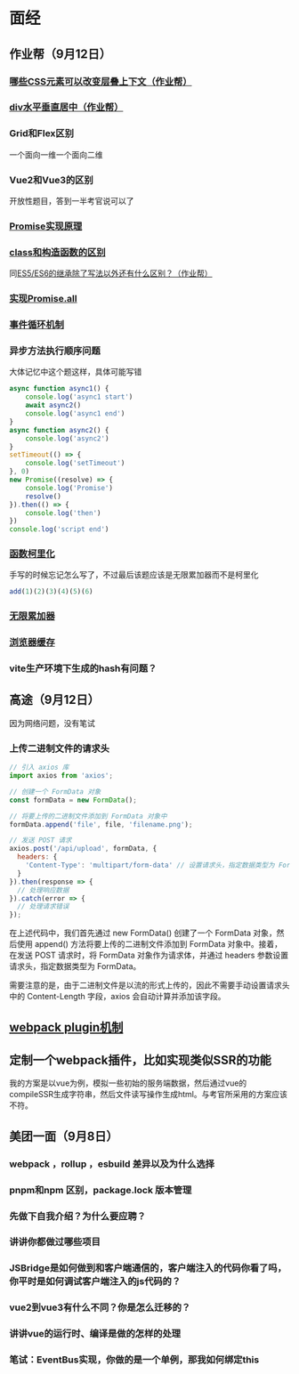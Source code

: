 # 面经

## 作业帮（9月12日）

### [哪些CSS元素可以改变层叠上下文（作业帮）](/studyLib/questions/001CSS.html#哪些css元素可以改变层叠上下文-作业帮)

### [div水平垂直居中（作业帮）](/studyLib/questions/001CSS.html#div水平垂直居中-作业帮)

### Grid和Flex区别

一个面向一维一个面向二维

### Vue2和Vue3的区别

开放性题目，答到一半考官说可以了

### [Promise实现原理](/studyLib/coding/001es.html#promise)

### [class和构造函数的区别](https://github.com/Advanced-Frontend/Daily-Interview-Question/issues/20)

同[ES5/ES6的继承除了写法以外还有什么区别？（作业帮）](/studyLib/questions/003JS.html#es5-es6的继承除了写法以外还有什么区别-作业帮)

### [实现Promise.all](/studyLib/coding/001es.html#promise-all)

### [事件循环机制](/studyLib/questions/002Browser.html#从输入url到页面加载过程-作业帮)

### 异步方法执行顺序问题

大体记忆中这个题这样，具体可能写错

```js
async function async1() {
    console.log('async1 start')
    await async2()
    console.log('async1 end')
}
async function async2() {
    console.log('async2')
}
setTimeout(() => {
    console.log('setTimeout')
}, 0)
new Promise((resolve) => {
    console.log('Promise')
    resolve()
}).then(() => {
    console.log('then')
})
console.log('script end')
```

### [函数柯里化](/studyLib/coding/002lodash.html#柯里化)

手写的时候忘记怎么写了，不过最后该题应该是无限累加器而不是柯里化

```js
add(1)(2)(3)(4)(5)(6)
```

### [无限累加器](/studyLib/coding/002lodash.html#柯里化)

### [浏览器缓存](/studyLib/questions/002Browser.html#cache-control)

### vite生产环境下生成的hash有问题？

## 高途（9月12日）

因为网络问题，没有笔试

### 上传二进制文件的请求头

```js
// 引入 axios 库
import axios from 'axios';

// 创建一个 FormData 对象
const formData = new FormData();

// 将要上传的二进制文件添加到 FormData 对象中
formData.append('file', file, 'filename.png');

// 发送 POST 请求
axios.post('/api/upload', formData, {
  headers: {
    'Content-Type': 'multipart/form-data' // 设置请求头，指定数据类型为 FormData
  }
}).then(response => {
  // 处理响应数据
}).catch(error => {
  // 处理请求错误
});
```

在上述代码中，我们首先通过 new FormData() 创建了一个 FormData 对象，然后使用 append() 方法将要上传的二进制文件添加到 FormData 对象中。接着，在发送 POST 请求时，将 FormData 对象作为请求体，并通过 headers 参数设置请求头，指定数据类型为 FormData。

需要注意的是，由于二进制文件是以流的形式上传的，因此不需要手动设置请求头中的 Content-Length 字段，axios 会自动计算并添加该字段。

## [webpack plugin机制](/studyLib/engineering/002webpack配置.html#插件架构)

## 定制一个webpack插件，比如实现类似SSR的功能

我的方案是以vue为例，模拟一些初始的服务端数据，然后通过vue的compileSSR生成字符串，然后文件读写操作生成html。与考官所采用的方案应该不符。

## 美团一面（9月8日）

### webpack ，rollup ，esbuild 差异以及为什么选择

### pnpm和npm 区别，package.lock 版本管理

### 先做下自我介绍？为什么要应聘？

### 讲讲你都做过哪些项目

### JSBridge是如何做到和客户端通信的，客户端注入的代码你看了吗，你平时是如何调试客户端注入的js代码的？

### vue2到vue3有什么不同？你是怎么迁移的？

### 讲讲vue的运行时、编译是做的怎样的处理

### 笔试：EventBus实现，你做的是一个单例，那我如何绑定this
